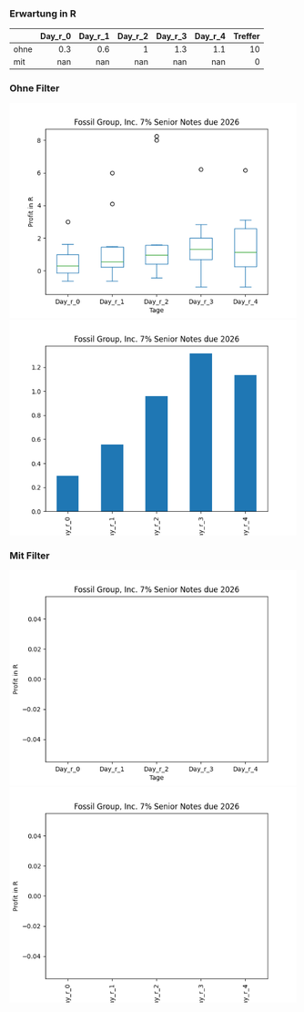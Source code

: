 ### Erwartung in R
|      |   Day_r_0 |   Day_r_1 |   Day_r_2 |   Day_r_3 |   Day_r_4 |   Treffer |
|:-----|----------:|----------:|----------:|----------:|----------:|----------:|
| ohne |       0.3 |       0.6 |         1 |       1.3 |       1.1 |        10 |
| mit  |     nan   |     nan   |       nan |     nan   |     nan   |         0 |

### Ohne Filter
![image info](./data/FOSLL_box_all.png)
![image info](./data/FOSLL_median_all.png)

### Mit Filter
![image info](./data/FOSLL_box_filtered.png)
![image info](./data/FOSLL_median_filtered.png)